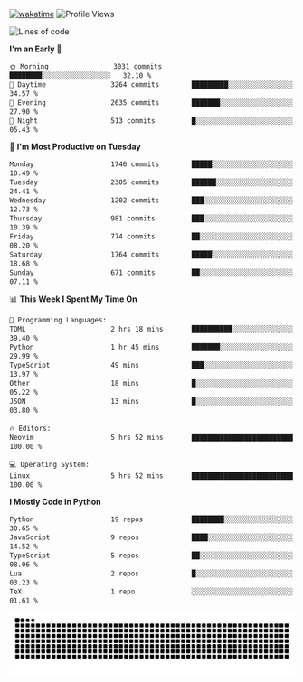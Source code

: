 [![wakatime](https://wakatime.com/badge/user/b920b284-3cde-4cd4-b72e-f7f22d050b16.svg)](https://wakatime.com/@b920b284-3cde-4cd4-b72e-f7f22d050b16)
![Profile Views](http://img.shields.io/badge/Profile%20Views-4586-blue)
<!--START_SECTION:waka-->
![Lines of code](https://img.shields.io/badge/From%20Hello%20World%20I%27ve%20Written-6.9%20million%20lines%20of%20code-blue)

**I'm an Early 🐤** 

```text
🌞 Morning                3031 commits        ████████░░░░░░░░░░░░░░░░░   32.10 % 
🌆 Daytime                3264 commits        █████████░░░░░░░░░░░░░░░░   34.57 % 
🌃 Evening                2635 commits        ███████░░░░░░░░░░░░░░░░░░   27.90 % 
🌙 Night                  513 commits         █░░░░░░░░░░░░░░░░░░░░░░░░   05.43 % 
```
📅 **I'm Most Productive on Tuesday** 

```text
Monday                   1746 commits        █████░░░░░░░░░░░░░░░░░░░░   18.49 % 
Tuesday                  2305 commits        ██████░░░░░░░░░░░░░░░░░░░   24.41 % 
Wednesday                1202 commits        ███░░░░░░░░░░░░░░░░░░░░░░   12.73 % 
Thursday                 981 commits         ███░░░░░░░░░░░░░░░░░░░░░░   10.39 % 
Friday                   774 commits         ██░░░░░░░░░░░░░░░░░░░░░░░   08.20 % 
Saturday                 1764 commits        █████░░░░░░░░░░░░░░░░░░░░   18.68 % 
Sunday                   671 commits         ██░░░░░░░░░░░░░░░░░░░░░░░   07.11 % 
```


📊 **This Week I Spent My Time On** 

```text
💬 Programming Languages: 
TOML                     2 hrs 18 mins       ██████████░░░░░░░░░░░░░░░   39.40 % 
Python                   1 hr 45 mins        ███████░░░░░░░░░░░░░░░░░░   29.99 % 
TypeScript               49 mins             ███░░░░░░░░░░░░░░░░░░░░░░   13.97 % 
Other                    18 mins             █░░░░░░░░░░░░░░░░░░░░░░░░   05.22 % 
JSON                     13 mins             █░░░░░░░░░░░░░░░░░░░░░░░░   03.80 % 

🔥 Editors: 
Neovim                   5 hrs 52 mins       █████████████████████████   100.00 % 

💻 Operating System: 
Linux                    5 hrs 52 mins       █████████████████████████   100.00 % 
```

**I Mostly Code in Python** 

```text
Python                   19 repos            ████████░░░░░░░░░░░░░░░░░   30.65 % 
JavaScript               9 repos             ████░░░░░░░░░░░░░░░░░░░░░   14.52 % 
TypeScript               5 repos             ██░░░░░░░░░░░░░░░░░░░░░░░   08.06 % 
Lua                      2 repos             █░░░░░░░░░░░░░░░░░░░░░░░░   03.23 % 
TeX                      1 repo              ░░░░░░░░░░░░░░░░░░░░░░░░░   01.61 % 
```




<!--END_SECTION:waka-->
![Snake animation](https://raw.githubusercontent.com/timmypidashev/timmypidashev/main/commits.svg)
